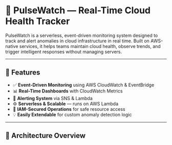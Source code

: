 # 📡 PulseWatch — Real-Time Cloud Health Tracker

PulseWatch is a serverless, event-driven monitoring system designed to track and alert anomalies in cloud infrastructure in real time. Built on AWS-native services, it helps teams maintain cloud health, observe trends, and trigger intelligent responses without managing servers.

---

## 🚀 Features

- ✅ **Event-Driven Monitoring** using AWS CloudWatch & EventBridge  
- 📊 **Real-Time Dashboards** with CloudWatch Metrics  
- 📩 **Alerting System** via SNS & Lambda  
- ⚙️ **Serverless & Scalable** — runs on AWS Lambda  
- 🔐 **IAM-Secured Operations** for safe resource access  
- 💡 **Easily Extendable** for custom anomaly detection logic

---

## 🧱 Architecture Overview

